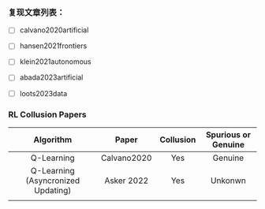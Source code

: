 ### 复现文章列表：

- [ ] calvano2020artificial
- [ ] hansen2021frontiers
- [ ] klein2021autonomous
- [ ] abada2023artificial
- [ ] loots2023data



### RL Collusion Papers

|             Algorithm              |    Paper    | Collusion | Spurious or Genuine |
| :--------------------------------: | :---------: | :-------: | :-----------------: |
|             Q-Learning             | Calvano2020 |    Yes    |       Genuine       |
| Q-Learning (Asyncronized Updating) | Asker 2022  |    Yes    |       Unkonwn       |
|                                    |             |           |                     |


